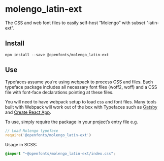 
# molengo_latin-ext

The CSS and web font files to easily self-host “Molengo” with subset "latin-ext".

## Install

`npm install --save @openfonts/molengo_latin-ext`

## Use

Typefaces assume you’re using webpack to process CSS and files. Each typeface
package includes all necessary font files (woff2, woff) and a CSS file with
font-face declarations pointing at these files.

You will need to have webpack setup to load css and font files. Many tools built
with Webpack will work out of the box with Typefaces such as [Gatsby](https://github.com/gatsbyjs/gatsby)
and [Create React App](https://github.com/facebookincubator/create-react-app).

To use, simply require the package in your project’s entry file e.g.

```javascript
// Load Molengo typeface
require('@openfonts/molengo_latin-ext')
```

Usage in SCSS:
```scss
@import "~@openfonts/molengo_latin-ext/index.css";
```
